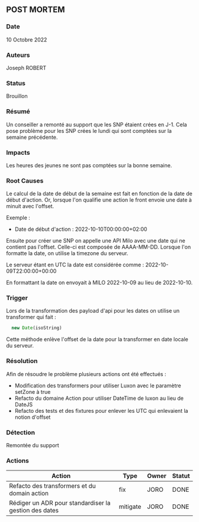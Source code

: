 ## POST MORTEM

### Date
10 Octobre 2022

### Auteurs
Joseph ROBERT

### Status
Brouillon

### Résumé
Un conseiller a remonté au support que les SNP étaient crées en J-1. Cela pose problème pour les SNP crées le lundi qui sont comptées sur la semaine précédente. 

### Impacts
Les heures des jeunes ne sont pas comptées sur la bonne semaine.

### Root Causes
Le calcul de la date de début de la semaine est fait en fonction de la date de début d'action. Or, lorsque l'on qualifie une action le front envoie une date à minuit avec l'offset.

Exemple :
- Date de début d'action : 2022-10-10T00:00:00+02:00

Ensuite pour créer une SNP on appelle une API Milo avec une date qui ne contient pas l'offset. Celle-ci est composée de AAAA-MM-DD.
Lorsque l'on formatte la date, on utilise la timezone du serveur.

Le serveur étant en UTC la date est considérée comme : 2022-10-09T22:00:00+00:00

En formattant la date on envoyait à MILO 2022-10-09 au lieu de 2022-10-10.

### Trigger
Lors de la transformation des payload d'api pour les dates on utilise un transformer qui fait :

```javascript
  new Date(isoString)
```

Cette méthode enlève l'offset de la date pour la transformer en date locale du serveur.

### Résolution
Afin de résoudre le problème plusieurs actions ont été effectués :
- Modification des transformers pour utiliser Luxon avec le paramètre setZone à true
- Refacto du domaine Action pour utiliser DateTime de luxon au lieu de DateJS
- Refacto des tests et des fixtures pour enlever les UTC qui enlevaient la notion d'offset 

### Détection
Remontée du support

### Actions
| Action                                                | Type     | Owner | Statut |
|-------------------------------------------------------|----------|-------|--------|
| Refacto des transformers et du domain action          | fix      | JORO  | DONE   |
| Rédiger un ADR pour standardiser la gestion des dates | mitigate | JORO  | DONE   |